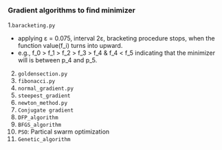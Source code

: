 ### Gradient algorithms to find minimizer
1.`baracketing.py`
- applying ε = 0.075, interval 2ε, bracketing procedure stops, when the function value(f_i) turns into upward.
- e.g., f_0 > f_1 > f_2 > f_3 > f_4 & f_4 < f_5 indicating that the minimizer will is between p_4 and p_5.

2. `goldensection.py` 
3. `fibonacci.py` 
4. `normal_gradient.py` 
5. `steepest_gradient`
6. `newton_method.py`
7. `Conjugate gradient`
8. `DFP_algorithm`
9. `BFGS_algorithm`
10. `PSO`: Partical swarm optimization
11. `Genetic_algorithm`
